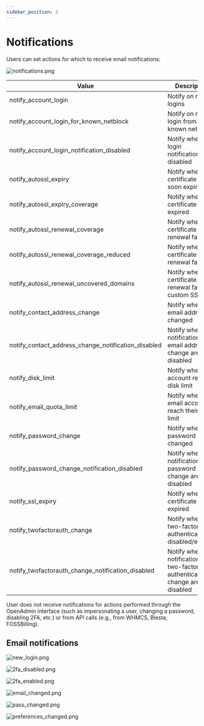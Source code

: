 ```yaml
---
sidebar_position: 3
---
```


# Notifications

Users can set actions for which to receive email notifications:

![notifications.png](/img/panel/v1/account/notifications.png)


| Value                                          | Description                                  | Default |
|------------------------------------------------|----------------------------------------------|---------|
| notify_account_login                           | Notify on new logins                         | 1       |
| notify_account_login_for_known_netblock        | Notify on new login from known netblock      | 1       |
| notify_account_login_notification_disabled     | Notify when login notifications are disabled | 1       |
| notify_autossl_expiry                          | Notify when SSL certificate is soon expiring | 0       |
| notify_autossl_expiry_coverage                 | Notify when SSL certificate is expired       | 0       |
| notify_autossl_renewal_coverage                | Notify when certificate renewal failed   | 0       |
| notify_autossl_renewal_coverage_reduced        | Notify when certificate renewal failed   | 0       |
| notify_autossl_renewal_uncovered_domains       | Notify when certificate renewal failes for custom SSL| 0   |
| notify_contact_address_change                  | Notify when email address is changed             | 1       |
| notify_contact_address_change_notification_disabled | Notify when notifications for email address change are disabled | 1   |
| notify_disk_limit                              | Notify when account reached disk limit                         | 1       |
| notify_email_quota_limit                       | Notify when email accounts reach their quota limit                  | 1       |
| notify_password_change                         | Notify when password is changed                    | 1       |
| notify_password_change_notification_disabled   | Notify when notifications for password change are disabled      | 1       |
| notify_ssl_expiry                              | Notify when SSL certificate is expired                      | 1       |
| notify_twofactorauth_change                    | Notify when two-factor authentication is disabled/enabled   | 1       |
| notify_twofactorauth_change_notification_disabled | Notify when notifications for two-factor authenticatin change are disabled | 1 |


User does not receive notifications for actions performed through the OpenAdmin interface (such as impersonating a user, changing a password, disabling 2FA, etc.) or from API calls (e.g., from WHMCS, Blesta, FOSSBilling).


## Email notifications

![new_login.png](/img/panel/v1/account/new_login.png)

![2fa_disabled.png](/img/panel/v1/account/2fa_disabled.png)

![2fa_enabled.png](/img/panel/v1/account/2fa_enabled.png)

![email_changed.png](/img/panel/v1/account/email_changed.png)

![pass_changed.png](/img/panel/v1/account/pass_changed.png)

![preferences_changed.png](/img/panel/v1/account/preferences_changed.png)
